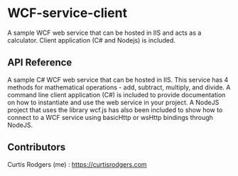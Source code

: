# WCF-service-client
A sample WCF web service that can be hosted in IIS and acts as a calculator.  Client application (C# and Nodejs) is included.


## API Reference


A sample C# WCF web service that can be hosted in IIS.  This service has 4 methods for mathematical operations - add, subtract, multiply, and divide.  A command line client application (C#) is included to provide documentation on how to instantiate and use the web service in your project.  A NodeJS project that uses the library wcf.js has also been included to show how to connect to a WCF service using basicHttp or wsHttp bindings through NodeJS.


## Contributors


Curtis Rodgers (me) : https://curtisrodgers.com
